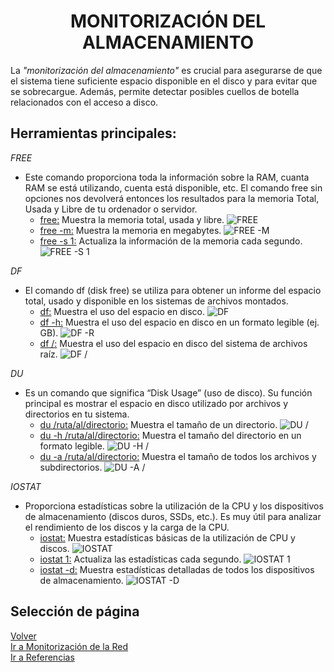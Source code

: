 # <h1 align="center"> MONITORIZACIÓN DEL ALMACENAMIENTO </h> 

La *"monitorización del almacenamiento"* es crucial para asegurarse de que el sistema tiene suficiente espacio disponible en el disco y para evitar que se sobrecargue. Además, permite detectar posibles cuellos de botella relacionados con el acceso a disco. 

## **Herramientas principales:** 

*FREE* 
- Este comando proporciona toda la información sobre la RAM, cuanta RAM se está utilizando, cuenta está disponible, etc. El comando free sin opciones nos devolverá entonces los resultados para la memoria Total, Usada y Libre de tu ordenador o servidor. 
  - <ins>free:</ins> Muestra la memoria total, usada y libre.
![FREE](img/FREE.png)
  - <ins>free -m:</ins> Muestra la memoria en megabytes.
![FREE -M](img/FREE-M.png)
  - <ins>free -s 1:</ins> Actualiza la información de la memoria cada segundo.
![FREE -S 1](img/FREE-S-1.png)
 
*DF* 
- El comando df (disk free) se utiliza para obtener un informe del espacio total, usado y disponible en los sistemas de archivos montados. 
  - <ins>df:</ins> Muestra el uso del espacio en disco.
![DF](img/DF.png)
  - <ins>df -h:</ins> Muestra el uso del espacio en disco en un formato legible (ej. GB).
![DF -R](img/DF-H.png)
  - <ins>df /:</ins> Muestra el uso del espacio en disco del sistema de archivos raíz.
![DF /](img/DF-RUTA.png)

*DU* 
- Es un comando que significa “Disk Usage” (uso de disco). Su función principal es mostrar el espacio en disco utilizado por archivos y directorios en tu sistema. 
  - <ins>du /ruta/al/directorio:</ins> Muestra el tamaño de un directorio.
![DU /](img/DU-RUTA.png) 
  - <ins>du -h /ruta/al/directorio:</ins> Muestra el tamaño del directorio en un formato legible.
![DU -H /](img/DU-H-RUTA.png)
  - <ins>du -a /ruta/al/directorio:</ins> Muestra el tamaño de todos los archivos y subdirectorios.
![DU -A /](img/DU-A-RUTA.png)

*IOSTAT* 
- Proporciona estadísticas sobre la utilización de la CPU y los dispositivos de almacenamiento (discos duros, SSDs, etc.). Es muy útil para analizar el rendimiento de los discos y la carga de la CPU. 
  - <ins>iostat:</ins> Muestra estadísticas básicas de la utilización de CPU y discos.
![IOSTAT](img/IOSTAT.png)
  - <ins>iostat 1:</ins> Actualiza las estadísticas cada segundo.
![IOSTAT 1](img/IOSTAT-1.png)
  - <ins>iostat -d:</ins> Muestra estadísticas detalladas de todos los dispositivos de almacenamiento.
![IOSTAT -D](img/IOSTAT-D.png)

## Selección de página 
[Volver](./Monitorizacion-Procesos.md)      
[Ir a Monitorización de la Red](./Monitorizacion-Red.md)  
[Ir a Referencias](./Referencias.md)  
